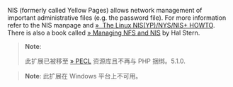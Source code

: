 NIS (formerly called Yellow Pages) allows network management of
important administrative files (e.g. the password file). For more
information refer to the NIS manpage and
<a href="http://www.tldp.org/HOWTO/NIS-HOWTO/index.html" class="link external">»  The Linux NIS(YP)/NYS/NIS+ HOWTO</a>.
There is also a book called
<a href="http://www.oreilly.com/catalog/nfs/noframes.html" class="link external">» Managing NFS and NIS</a>
by Hal Stern.

> **Note**:
>
> 此扩展已被移至
> <a href="https://pecl.php.net/" class="link external">» PECL</a>
> 资源库且不再与 PHP 捆绑。5.1.0.

> **Note**: <span class="simpara">此扩展在 Windows 平台上不可用。</span>
